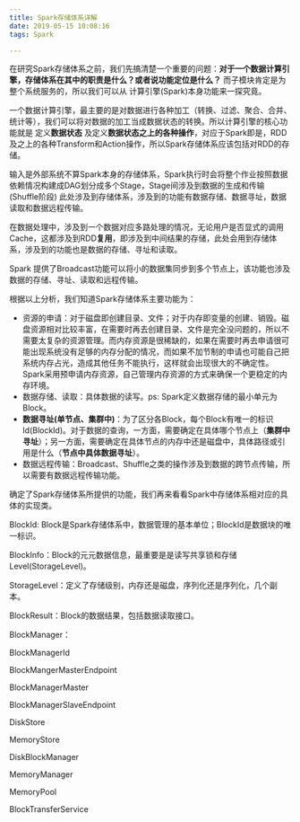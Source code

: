 ```yaml
---
title: Spark存储体系详解
date: 2019-05-15 10:08:16
tags: Spark

---
```


在研究Spark存储体系之前，我们先搞清楚一个重要的问题：**对于一个数据计算引擎，存储体系在其中的职责是什么？或者说功能定位是什么？** 而子模块肯定是为整个系统服务的，所以我们可以从 计算引擎(Spark)本身功能来一探究竟。

一个数据计算引擎，最主要的是对数据进行各种加工（转换、过滤、聚合、合并、统计等），我们可以将对数据的加工当成数据状态的转换。所以计算引擎的核心功能就是 定义**数据状态** 及定义**数据状态之上的各种操作**，对应于Spark即是，RDD 及之上的各种Transform和Action操作，所以Spark存储体系应该包括对RDD的存储。

输入是外部系统不算Spark本身的存储体系，Spark执行时会将整个作业按照数据依赖情况构建成DAG划分成多个Stage，Stage间涉及到数据的生成和传输(Shuffle阶段) 此处涉及到存储体系，涉及到的功能有数据存储、数据寻址，数据读取和数据远程传输。

在数据处理中，涉及到一个数据对应多路处理的情况，无论用户是否显式的调用Cache，这都涉及到RDD**复用**，即涉及到中间结果的存储，此处会用到存储体系，涉及到的功能也是数据的存储、寻址和读取。

Spark 提供了Broadcast功能可以将小的数据集同步到多个节点上，该功能也涉及数据的存储、寻址、读取和远程传输。

根据以上分析，我们知道Spark存储体系主要功能为：

* 资源的申请：对于磁盘即创建目录、文件；对于内存即变量的创建、销毁。磁盘资源相对比较丰富，在需要时再去创建目录、文件是完全没问题的，所以不需要太复杂的资源管理。而内存资源是很稀缺的，如果在需要时再去申请很可能出现系统没有足够的内存分配的情况，而如果不加节制的申请也可能自己把系统内存占光，造成其他任务不能执行，这样就会出现很大的不确定性。Spark采用预申请内存资源，自己管理内存资源的方式来确保一个更稳定的内存环境。
* 数据存储、读取：具体数据的读写。ps: Spark定义数据存储的最小单元为Block。
* **数据寻址(单节点、集群中)**：为了区分各Block，每个Block有唯一的标识Id(BlockId)。对于数据的查询，一方面，需要确定在具体哪个节点上（**集群中寻址**）；另一方面，需要确定在具体节点的内存中还是磁盘中，具体路径或引用是什么（**节点中具体数据寻址**）。
* 数据远程传输：Broadcast、Shuffle之类的操作涉及到数据的跨节点传输，所以需要有数据远程传输功能。



确定了Spark存储体系所提供的功能，我们再来看看Spark中存储体系相对应的具体的实现类。



BlockId:  Block是Spark存储体系中，数据管理的基本单位；BlockId是数据块的唯一标识。

BlockInfo：Block的元元数据信息，最重要是是读写共享锁和存储Level(StorageLevel)。

StorageLevel：定义了存储级别，内存还是磁盘，序列化还是序列化，几个副本。

BlockResult：Block的数据结果，包括数据读取接口。

BlockManager：

BlockManagerId

BlockMangerMasterEndpoint

BlockManagerMaster

BlockManagerSlaveEndpoint

DiskStore

MemoryStore

DiskBlockManager

MemoryManager

MemoryPool

BlockTransferService









